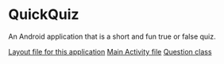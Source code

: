 # QuickQuiz
An Android application that is a short and fun true or false quiz.

[Layout file for this application](app/src/main/res/layout/activity_main.xml)
[Main Activity file](app/src/main/java/com/example/truecitizenquiz/MainActivity.java)
[Question class](app/src/main/java/com/example/truecitizenquiz/Question.java)

